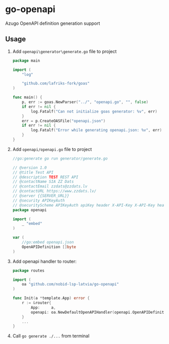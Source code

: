 # go-openapi

Azugo OpenAPI definition generation support

## Usage

1. Add `openapi\generator\generate.go` file to project

	```go
	package main

	import (
		"log"

		"github.com/lafriks-fork/goas"
	)

	func main() {
		p, err := goas.NewParser("../", "openapi.go", "", false)
		if err != nil {
			log.Fatalf("Can not initialize goas generator: %v", err)
		}
		err = p.CreateOASFile("openapi.json")
		if err != nil {
			log.Fatalf("Error while generating openapi.json: %v", err)
		}
	}
	```

2. Add `openapi/openapi.go` file to project

	```go
	//go:generate go run generator/generate.go

	// @version 1.0
	// @title Test API
	// @description TEST REST API
	// @contactName SIA ZZ Dats
	// @contactEmail zzdats@zzdats.lv
	// @contactURL https://www.zzdats.lv/
	// @server {{SERVER_URL}}
	// @security APIKeyAuth
	// @securityScheme APIKeyAuth apiKey header X-API-Key X-API-Key header using API key scheme. Example: "X-API-Key: {api-key}"
	package openapi

	import (
		_ "embed"
	)

	var (
		//go:embed openapi.json
		OpenAPIDefinition []byte
	)

	```

3. Add openapi handler to router:

	```go
	package routes

	import (
		oa "github.com/nobid-lsp-latvia/go-openapi"
	)

	func Init(a *template.App) error {
		r := &router{
			App:     a,
			openapi: oa.NewDefaultOpenAPIHandler(openapi.OpenAPIDefinition, a.App),
		}
		...
	}
	```

4. Call `go generate ./...` from terminal